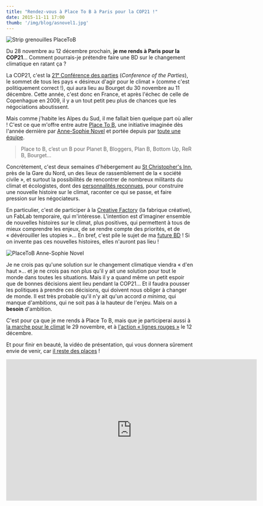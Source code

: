 ```yaml
---
title: "Rendez-vous à Place To B à Paris pour la COP21 !"
date: 2015-11-11 17:00
thumb: '/img/blog/asnovel1.jpg'
---
```


![Strip grenouilles PlaceToB](/img/blog/strip-placetob-grenouilles-web.png)

Du 28 novembre au 12 décembre prochain, **je me rends à Paris pour la COP21**... Comment pourrais-je prétendre faire une BD sur le changement climatique en ratant ça ?

La COP21, c'est la [21ᵉ Conférence des parties](http://www.cop21.gouv.fr/) (*Conference of the Parties*), le sommet de tous les pays « désireux d'agir pour le climat » (comme c'est politiquement correct !), qui aura lieu au Bourget du 30 novembre au 11 décembre. Cette année, c'est donc en France, et après l'échec de celle de Copenhague en 2009, il y a un tout petit peu plus de chances que les négociations aboutissent.

Mais comme j'habite les Alpes du Sud, il me fallait bien quelque part où aller ! C'est ce que m'offre entre autre [Place To B](http://www.placetob.org/fr/), une initiative imaginée dès l'année dernière par [Anne-Sophie Novel](http://www.demoinsenmieux.com/) et portée depuis par [toute une équipe](http://www.placetob.org/fr/equipe/).

>  Place to B, c’est un B pour Planet B, Bloggers, Plan B, Bottom Up, ReR B, Bourget…

Concrètement, c'est deux semaines d'hébergement au [St Christopher's Inn](https://www.st-christophers.co.uk/paris-hostels/gare-du-nord), près de la Gare du Nord, un des lieux de rassemblement de la « société civile », et surtout la possibilités de rencontrer de nombreux militants du climat et écologistes, dont des [personnalités reconnues](https://fr.wikipedia.org/wiki/Vandana_Shiva), pour construire une nouvelle histoire sur le climat, raconter ce qui se passe, et faire pression sur les négociateurs.

En particulier, c'est de participer à la [Creative Factory](http://www.placetob.org/home/the-creative-factory/) (la fabrique créative), un FabLab temporaire, qui m'intéresse. L'intention est d'imaginer ensemble de nouvelles histoires sur le climat, plus positives, qui permettent à tous de mieux comprendre les enjeux, de se rendre compte des priorités, et de « dévérouiller les utopies »... En bref, c'est pile le sujet de ma [future BD](../blog/projet-bd) !
Si on invente pas ces nouvelles histoires, elles n'auront pas lieu !

![PlaceToB Anne-Sophie Novel](/img/blog/asnovel1.jpg)

Je ne crois pas qu'une solution sur le changement climatique viendra « d'en haut »... et je ne crois pas non plus qu'il y ait une solution pour tout le monde dans toutes les situations. Mais il y a quand même un petit espoir que de bonnes décisions aient lieu pendant la COP21... Et il faudra pousser les politiques à prendre ces décisions, qui doivent nous obliger à changer de monde. Il est très probable qu'il n'y ait qu'un accord *a minima*, qui manque d'ambitions, qui ne soit pas à la hauteur de l'enjeu. Mais on a **besoin** d'ambition.

C'est pour ça que je me rends à Place To B, mais que je participerai aussi à [la marche pour le climat](http://coalitionclimat21.org/fr/contenu/marchons-pour-le-climat) le 29 novembre, et à [l'action « lignes rouges »](http://coalitionclimat21.org/fr/contenu/rejoignez-la-plus-grande-action-de-masse) le 12 décembre.

Et pour finir en beauté, la vidéo de présentation, qui vous donnera sûrement envie de venir, car [il reste des places](http://www.placetob.org/fr/participer/) !
<div class="video-container">
<iframe width="675" height="380" src="https://www.youtube.com/embed/EzNYRb-p7v4?feature=oembed" frameborder="0" allowfullscreen></iframe>
</div>
